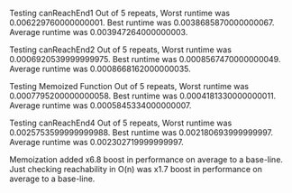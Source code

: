 Testing canReachEnd1
Out of 5 repeats, 
 Worst runtime was 0.006229760000000001. 
 Best runtime was 0.0038685870000000067.
  Average runtime was 0.003947264000000003.


Testing canReachEnd2
Out of 5 repeats, 
 Worst runtime was 0.0006920539999999975. 
 Best runtime was 0.0008567470000000049.
  Average runtime was 0.0008668162000000035.


Testing Memoized Function
Out of 5 repeats, 
 Worst runtime was 0.0007795200000000058. 
 Best runtime was 0.0004181330000000011.
  Average runtime was 0.0005845334000000007.


Testing canReachEnd4
Out of 5 repeats, 
 Worst runtime was 0.0025753599999999988. 
 Best runtime was 0.002180693999999997.
  Average runtime was 0.002302719999999997.


Memoization added x6.8 boost in performance on average to a base-line.
Just checking reachability in O(n) was x1.7 boost in performance on average to a base-line.
